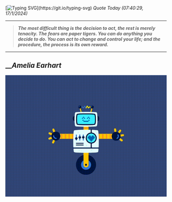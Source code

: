 [![Typing SVG](https://readme-typing-svg.herokuapp.com?font=Press+Start+2P&color=C2F784&size=35&width=900&height=100&lines=Hello+World%2C+I'm+Hung+!)](https://git.io/typing-svg) 
_Quote Today (07:40:29, 17/1/2024)_
___
>**_The most difficult thing is the decision to act, the rest is merely tenacity. The fears are paper tigers. You can do anything you decide to do. You can act to change and control your life; and the procedure, the process is its own reward._**
___

## __**_Amelia Earhart_**

![RobotDance](src/assets/images/robot-dancing-dribble.gif?style=center)
